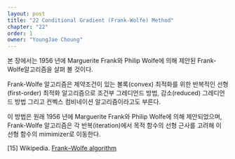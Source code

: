 ```yaml
---
layout: post
title: "22 Conditional Gradient (Frank-Wolfe) Method"
chapter: "22"
order: 1
owner: "YoungJae Choung"
---
```


본 장에서는 1956 년에 Marguerite Frank와 Philip Wolfe에 의해 제안된 Frank-Wolfe알고리즘을 살펴 볼 것이다.

Frank-Wolfe 알고리즘은 제약조건이 있는 볼록(convex) 최적화를 위한 반복적인 선형(first-order) 최적화 알고리즘으로 조건부 그레디언드 방법, 감소(reduced) 그레디언드 방법 그리고 컨벡스 컴비네이션 알고리즘이라고도 부른다. 

이 방법은 원래 1956 년에 Marguerite Frank와 Philip Wolfe에 의해 제안되었으며, Frank-Wolfe 알고리즘은 각 반복(iteration)에서 목적 함수의 선형 근사를 고려해 이 선형 함수의 mimimizer로 이동한다.

[15] Wikipedia. [Frank–Wolfe algorithm](https://en.wikipedia.org/wiki/Frank%E2%80%93Wolfe_algorithm)
